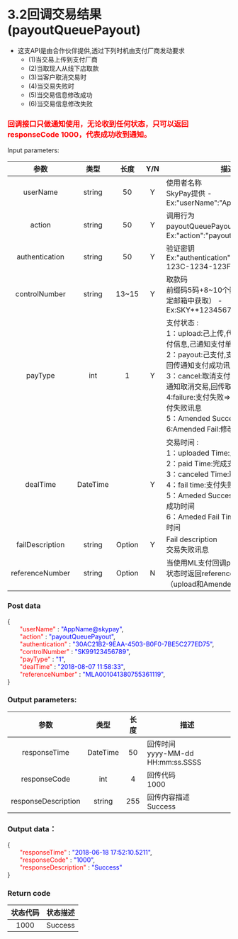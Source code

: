 # 3.2回调交易结果(payoutQueuePayout)
- 这支API是由合作伙伴提供,透过下列时机由支付厂商发动要求
    - (1)当交易上传到支付厂商
    - (2)当取现人从线下店取款
    - (3)当客户取消交易时
    - (4)当交易失败时
    - (5)当交易信息修改成功
    - (6)当交易信息修改失败
### <font color = red>回调接口只做通知使用，无论收到任何状态，只可以返回responseCode 1000，代表成功收到通知。</font>
Input parameters:

| 参数                        |    类型     | 长度   |Y/N |描述|
| :-------------------------: | :-----------: |:-----:|:---:|--------------------------------|   
|userName |string|50|Y|使用者名称<br>    SkyPay提供 - Ex:"userName":"AppName@skypay"|
|action|string|50|Y|调用行为<br>payoutQueuePayout(固定参数值) - Ex:"action":"payoutQueuePayout"|
|authentication   |string |50|Y| 验证密钥<br>Ex:"authentication":"E1234567-123C-1234-123F-A12345670"|
|controlNumber  |string|13~15|Y|   取款码<br>   前缀码5码+8~10个数字（前缀码在绑定邮箱中获取） - Ex:SKY**12345678|
|payType  |int|1|Y |支付状态 :<br>  1：upload:己上传,代表交易数据之支付信息,己通知支付单位 <br> 2：payout:己支付,支付单位完成付款,回传通知支付成功讯息 <br> 3：cancel:取消支付,未支付,合作伙伴通知取消交易,回传取消交易成功 <br> 4:failure:支付失败=>支付时错误,回传支付失败讯息 <br> 5：Amended Success:修改资料成功 <br> 6:Amended Fail:修改资料失败|
|dealTime  |DateTime||Y|交易时间 :<br> 1：uploaded Time:上传时间 <br> 2：paid Time:完成支付时 <br> 3：canceled Time:取消交易时间 <br> 4：fail time:支付失败时间 <br> 5：Ameded Success Time:修改资料成功时间 <br> 6：Ameded Fail Time:修改资料失败时间|
|failDescription |string |Option|Y|Fail description<br> 交易失败讯息|
|referenceNumber|string|Option|N|当使用ML支付回调payType为1和5的状态时返回referenceNumber（upload和Amended Success）|
### Post data
{<br>
    <font color=red>&ensp;&ensp;&ensp;&ensp;"userName"</font> : <font color=blue>"AppName@skypay"</font>,<br>
    <font color=red>&ensp;&ensp;&ensp;&ensp;"action"</font> : <font color=blue>"payoutQueuePayout"</font>,<br>
    <font color=red>&ensp;&ensp;&ensp;&ensp;"authentication"</font> : <font color=blue>"30AC21B2-9EAA-4503-B0F0-7BE5C277ED75"</font>,<br>
    <font color=red>&ensp;&ensp;&ensp;&ensp;"controlNumber"</font> : <font color=blue>"SK99123456789"</font>,<br>
    <font color=red>&ensp;&ensp;&ensp;&ensp;"payType"</font> : <font color=blue>"1"</font>,<br>
    <font color=red>&ensp;&ensp;&ensp;&ensp;"dealTime"</font> : <font color=blue>"2018-08-07 11:58:33"</font>,<br>
    <font color=red>&ensp;&ensp;&ensp;&ensp;"referenceNumber"</font> : <font color=blue>"MLA001041380755361119"</font>,<br>
}

### Output parameters:
| 参数                        |    类型     | 长度    |描述|
| :-------------------------: | :-----------: |:-----:|--------------------------------|   
|responseTime  |DateTime|50|回传时间 <br>  yyyy-MM-dd HH:mm:ss.SSSS|
|responseCode  |int|4|回传代码 <br>  1000|
|responseDescription  |string|255|回传内容描述 <br>  Success|
### Output data：
{<br>
    <font color=red>&ensp;&ensp;&ensp;&ensp;"responseTime"</font> : <font color=blue>"2018-06-18 17:52:10.5211"</font>,<br>
    <font color=red>&ensp;&ensp;&ensp;&ensp;"responseCode"</font> : <font color=blue>"1000"</font>,<br>
    <font color=red>&ensp;&ensp;&ensp;&ensp;"responseDescription"</font> : <font color=blue>"Success"</font><br>
}

### Return code

| 状态代码                        |   状态描述    | 
| :-------------------------: | :----------- |
|1000|Success|